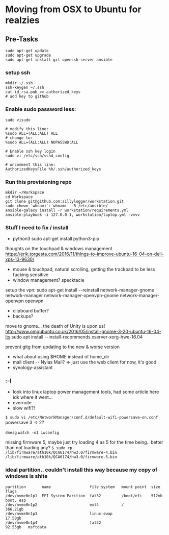 # Moving from OSX to Ubuntu for realzies

## Pre-Tasks

    sudo apt-get update
    sudo apt-get upgrade
    sudo apt-get install git openssh-server ansible

### setup ssh

    mkdir ~/.ssh
    ssh-keygen ~/.ssh
    cat id_rsa.pub >> authorized_keys
    # add key to github

### Enable sudo password less:

    sudo visudo

    # modify this line:
    %sudo ALL=(ALL:ALL) ALL
    # change to:
    %sudo ALL=(ALL:ALL) NOPASSWD:ALL

    # Enable ssh key login
    sudo vi /etc/ssh/sshd_config

    # uncomment this line:
    AuthorizedKeysFile %h/.ssh/authorized_keys

### Run this provisioning repo

    mkdir ~/Workspace
    cd Workspace
    git clone git@github.com:sillylogger/workstation.git
    sudo chown `whoami`:`whoami` -R /etc/ansible/
    ansible-galaxy install -r workstation/requirements.yml
    ansible-playbook -i 127.0.0.1, workstation/laptop.yml -vvvv

### Stuff I need to fix / install

- python3 sudo apt-get install python3-pip

thoughts on the touchpad & windows management
https://erik.torgesta.com/2016/11/things-to-improve-ubuntu-16-04-on-dell-xps-13-9630/
- mouse & touchpad, natural scrolling, getting the trackpad to be less fucking sensitive
- window management?
specktacle

setup the vpn:
sudo apt-get install --reinstall network-manager-gnome network-manager network-manager-openvpn-gnome network-manager-openvpn openvpn

- clipboard buffer?
- backups?

move to gnome... the death of Unity is upon us!
http://www.omgubuntu.co.uk/2016/05/install-gnome-3-20-ubuntu-16-04-lts
sudo apt install --install-recommends xserver-xorg-hwe-16.04

prevent gitg from updating to the new & worse version

- what about using $HOME instead of home\_dir
- mail client -- Nylas Mail? => just use the web client for now, it's good
- synology-assistant

### :-(

- look into linux laptop power management tools, had some article here idk where it went...
- evernote
- slow wifi?!  

`$ sudo vi /etc/NetworkManager/conf.d/default-wifi-powersave-on.conf`
powersave 3 => 2?

`dmesg`
`watch -n1 iwconfig`

missing firmware 5, maybe just try loading 4 as 5 for the time being.. better than not loading any?
`$ sudo cp /lib/firmware/ath10k/QCA6174/hw3.0/firmware-4.bin /lib/firmware/ath10k/QCA6174/hw3.0/firmware-5.bin`

### ideal partition.. couldn't install this way because my copy of windows is shite

    partition       name                 file system   mount point  size      flags
    /dev/nvme0n1p1  EFI System Parition  fat32         /boot/efi    512mb     boot, esp
    /dev/nvme0n1p2                       ext4          /            366.21gb
    /dev/nvme0n1p3                       linux-swap                 17.58gb
    /dev/nvme0n1p4                       fat32                      92.55gb   msftdata

